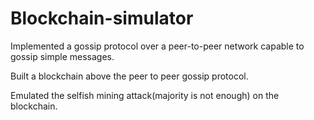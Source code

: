 # Blockchain-simulator
Implemented a gossip protocol over a peer-to-peer network capable to gossip simple messages.

Built a blockchain above the peer to peer gossip protocol.

Emulated the selfish mining attack(majority is not enough) on the blockchain.
